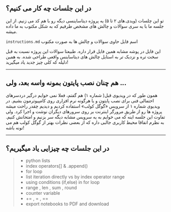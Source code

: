 ## در این جلسات چه کار می کنیم؟

تو این چلسات (ویدی.های ۲ تا ۵) یه پروژه دیتاساینسی دیگه رو با هم کد می زنیم. از این جلسه ما با یه سری سوالات و چالش های مشخص طرفیم که به شکل مکتوب به ما داده میشه.

`instructions.md` اسم فایل حاوی سوالات و چالش ها به صورت مکتوب

این فایل در پوشه مشابه همین فایل قرار داره.
طبیعتا سوالات این پروژه نسبت به قبل سخت تره و نزدیک تر به استایل چالش های دیتاساینس واقعی طراحی شده. به همین دلیله که کلی چیز جدید یاد میگیرید!

***

## هم چنان نصب پایتون بمونه واسه بعد، ولی ...

همون طور که در ویدیوی قبل( شماره ۱) هم گفتم، فعلا نمی خوایم درگیر دردسرهای احتمالی فنی برای نصب پایتون و یا هرگونه نرم افزاری روی کامپیوترمون بشیم. 
در ویدیوی شماره ۱ از سرویس «گوگل کولب» استفاده کردیم و دیدیم چقدر راحت میشه پروژه ها رو از طریق مرورگر اینترنت بر روی سرورهای دیگران نوشت و اجرا کرد.
ولی تفاوت این جلسه اینه که می خوایم به یه سرویس مشابه دیگه سر بزنیم و امتحانش کنیم. به نظرم اتفاقا محیط کاربری جالبی داره که از بعضی نظرات بهتر از گوگل کولب هم می تونه باشه!

***

## در این جلسات چه چیزایی یاد میگیریم؟
> - python lists
> - index operators[] & .append()
> - for loop
> - list iteration directly vs by index operator range
> - using conditions (if,else) in for loop
> - range , len , sum , round
> - counter variable 
> - +=  ,  =  ,  == 
> - export notebooks to PDF and download
